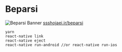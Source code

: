 # Beparsi
![Beparsi Banner](https://dl.myket.ir/image/myket/banners/ir.ssshojaei.beparsi/061e4dad-7990-40e6-a919-36dbe6e2d155.png "Beparsi Banner")
[ssshojaei.ir/beparsi](https://ssshojaei.ir/beparsi/)

```
yarn
react-native link
react-native eject
react-native run-android //or react-native run-ios
```
